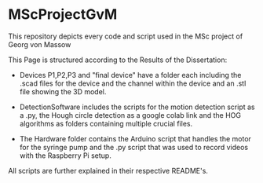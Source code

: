 # MScProjectGvM
This repository depicts every code and script used in the MSc project of Georg von Massow


This Page is structured according to the Results of the Dissertation:

- Devices P1,P2,P3 and "final device" have a folder each including the .scad files for the device and the channel within the device and an .stl file showing the 3D model.

- DetectionSoftware includes the scripts for the motion detection script as a .py, the Hough circle detection as a google colab link and the HOG algorithms as folders containing multiple crucial files.

- The Hardware folder contains the Arduino script that handles the motor for the syringe pump and the .py script that was used to record videos with the Raspberry Pi setup.

All scripts are further explained in their respective README's.
